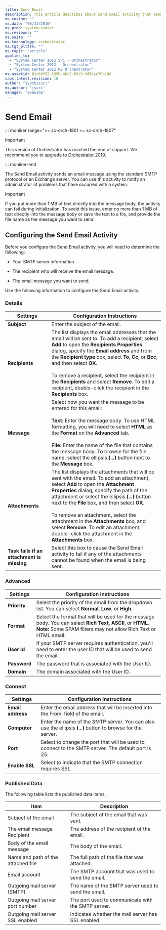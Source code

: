 ```yaml
---
title: Send Email 
description: This article describes about Send Email activity that sends an email message using the standard SMTP protocol or an Exchange server.
ms.custom: ""
ms.date: "05/13/2016"
ms.prod: system-center
ms.reviewer: ""
ms.suite: ""
ms.technology: orchestrator
ms.tgt_pltfrm: ""
ms.topic: "article"
applies_to:
  - "System Center 2012 SP1 - Orchestrator"
  - "System Center 2012 - Orchestrator"
  - "System Center 2012 R2 Orchestrator"
ms.assetid: 81c60f52-199b-46c7-83c9-3d38ae70b108
caps.latest.revision: 16
author: "jyothisuri"
ms.author: "jsuri"
manager: "evansma"
---
```

# Send Email

::: moniker range=">= sc-orch-1801 <= sc-orch-1807"

> [!IMPORTANT]
>
> This version of Orchestrator has reached the end of support. We recommend you to [upgrade to Orchestrator 2019](../index.yml).

::: moniker-end

The Send Email activity sends an email message using the standard SMTP protocol or an Exchange server. You can use this activity to notify an administrator of problems that have occurred with a system.  

> [!IMPORTANT]
> If you put more than 1 MB of text directly into the message body, the activity can fail during initialization. To avoid this issue, enter no more than 1 MB of text directly into the message body or save the text to a file, and provide the file name as the message you want to send.  

## Configuring the Send Email Activity  
 Before you configure the Send Email activity, you will need to determine the following:  

- Your SMTP server information.

- The recipient who will receive the email message.  

- The email message you want to send.  

Use the following information to configure the Send Email activity.  

### Details  

|Settings|Configuration Instructions|  
|--------------|--------------------------------|  
|**Subject**|Enter the subject of the email.|  
|**Recipients**|The list displays the email addresses that the email will be sent to. To add a recipient, select **Add** to open the **Recipients Properties** dialog, specify the **Email address** and from the **Recipient type** box, select **To**, **Cc**, or **Bcc**, and then select **OK**.<br /><br /> To remove a recipient, select the recipient in the **Recipients** and select **Remove**. To edit a recipient, double-click the recipient in the **Recipients** box.|  
|**Message**|Select how you want the message to be entered for this email:<br /><br /> **Text**: Enter the message body. To use HTML formatting, you will need to select **HTML** as the **Format** on the **Advanced** tab.<br /><br /> **File**: Enter the name of the file that contains the message body. To browse for the file name, select the ellipsis **(...)** button next to the **Message** box.|  
|**Attachments**|The list displays the attachments that will be sent with the email. To add an attachment, select **Add** to open the **Attachment Properties** dialog, specify the path of the attachment or select the ellipsis **(...)** button next to the **File** box, and then select **OK**.<br /><br /> To remove an attachment, select the attachment in the **Attachments** box, and select **Remove**. To edit an attachment, double-click the attachment in the **Attachments** box.|  
|**Task fails if an attachment is missing**|Select this box to cause the Send Email activity to fail if any of the attachments cannot be found when the email is being sent.|  

### Advanced  

|Settings|Configuration Instructions|  
|--------------|--------------------------------|  
|**Priority**|Select the priority of the email from the dropdown list.  You can select **Normal**, **Low**, or **High**.|  
|**Format**|Select the format that will be used for the message body. You can select **Rich Text**, **ASCII**, or **HTML**. **Note:** Some SPAM filters may not allow Rich Text or HTML email.|  
|**User Id**|If your SMTP server requires authentication, you'll need to enter the user ID that will be used to send the email.|  
|**Password**|The password that is associated with the User ID.|  
|**Domain**|The domain associated with the User ID.|  

### Connect  

|Settings|Configuration Instructions|  
|--------------|--------------------------------|  
|**Email address**|Enter the email address that will be inserted into the From: field of the email.|  
|**Computer**|Enter the name of the SMTP server. You can also use the ellipsis **(...)** button to browse for the server.|  
|**Port**|Select to change the port that will be used to connect to the SMTP server. The default port is 25.|  
|**Enable SSL**|Select to indicate that the SMTP connection requires SSL.|  

### Published Data  
 The following table lists the published data items.  

|Item|Description|  
|----------|-----------------|  
|Subject of the email|The subject of the email that was sent.|  
|The email message Recipient|The address of the recipient of the email.|  
|Body of the email message|The body of the email.|  
|Name and path of the attached file|The full path of the file that was attached.|  
|Email account|The SMTP account that was used to send the email.|  
|Outgoing mail server (SMTP)|The name of the SMTP server used to send the email.|  
|Outgoing mail server port number|The port used to communicate with the SMTP server.|  
|Outgoing mail server SSL enabled|Indicates whether the mail server has SSL enabled.|